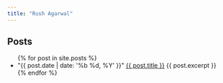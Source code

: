 ```yaml
---
title: "Rush Agarwal"
---
```


## Posts

<ul id="post-list">
  {% for post in site.posts %}
    <li>
      <span>"{{ post.date | date: '%b %d, %Y' }}"</span>
      <a id="post-item" href="{{ post.url }}">{{ post.title }}</a>
      {{ post.excerpt }}
    </li>
  {% endfor %}
</ul>
